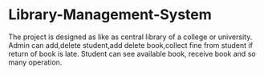 # Library-Management-System
The project is designed as like as central library of a college or university.
Admin can add,delete student,add delete book,collect fine from student if return of book is late.
Student can see available book, receive book and so many operation.

